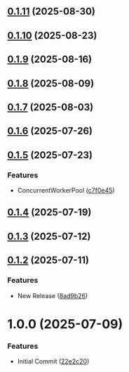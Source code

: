 ## [0.1.11](https://github.com/cloud-copilot/job/compare/v0.1.10...v0.1.11) (2025-08-30)

## [0.1.10](https://github.com/cloud-copilot/job/compare/v0.1.9...v0.1.10) (2025-08-23)

## [0.1.9](https://github.com/cloud-copilot/job/compare/v0.1.8...v0.1.9) (2025-08-16)

## [0.1.8](https://github.com/cloud-copilot/job/compare/v0.1.7...v0.1.8) (2025-08-09)

## [0.1.7](https://github.com/cloud-copilot/job/compare/v0.1.6...v0.1.7) (2025-08-03)

## [0.1.6](https://github.com/cloud-copilot/job/compare/v0.1.5...v0.1.6) (2025-07-26)

## [0.1.5](https://github.com/cloud-copilot/job/compare/v0.1.4...v0.1.5) (2025-07-23)


### Features

* ConcurrentWorkerPool ([c7f0e45](https://github.com/cloud-copilot/job/commit/c7f0e45ea0e34cca31261f9d7e5316e41f9afc11))

## [0.1.4](https://github.com/cloud-copilot/job/compare/v0.1.3...v0.1.4) (2025-07-19)

## [0.1.3](https://github.com/cloud-copilot/job/compare/v0.1.2...v0.1.3) (2025-07-12)

## [0.1.2](https://github.com/cloud-copilot/job/compare/v0.1.1...v0.1.2) (2025-07-11)


### Features

* New Release ([8ad9b26](https://github.com/cloud-copilot/job/commit/8ad9b26b463832196e145a2ae4953e3d362ee139))

# 1.0.0 (2025-07-09)


### Features

* Initial Commit ([22e2c20](https://github.com/cloud-copilot/job/commit/22e2c20681286f4bc1626fd9be0216efeaf8c766))
